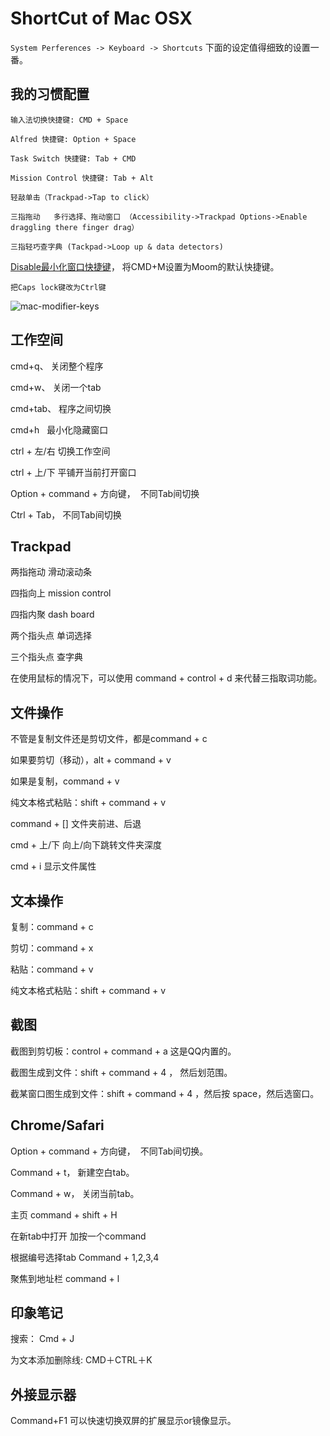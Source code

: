# ShortCut of Mac OSX

`System Perferences -> Keyboard -> Shortcuts` 下面的设定值得细致的设置一番。



## 我的习惯配置

`输入法切换快捷键: CMD + Space`

`Alfred 快捷键: Option + Space`

`Task Switch 快捷键: Tab + CMD`

`Mission Control 快捷键: Tab + Alt`

`轻敲单击（Trackpad->Tap to click）`

`三指拖动   多行选择、拖动窗口 （Accessibility->Trackpad Options->Enable draggling there finger drag）`

`三指轻巧查字典 (Tackpad->Loop up & data detectors)`

[Disable最小化窗口快捷键](http://apple.stackexchange.com/questions/115562/how-do-i-disable-the-minimize-command-m-shortcut-in-mavericks)， 将CMD+M设置为Moom的默认快捷键。

`把Caps lock键改为Ctrl键`

![mac-modifier-keys](https://github.com/lucky521/LuckyToolNotes/raw/master/shortcut/mac-modifier.png)





## 工作空间

cmd+q、  关闭整个程序

cmd+w、 关闭一个tab

cmd+tab、 程序之间切换

cmd+h    最小化隐藏窗口

ctrl + 左/右     切换工作空间 

ctrl + 上/下     平铺开当前打开窗口 

Option + command + 方向键，  不同Tab间切换

Ctrl + Tab， 不同Tab间切换


## Trackpad

两指拖动   滑动滚动条

四指向上   mission control

四指内聚    dash board

两个指头点 单词选择

三个指头点 查字典

在使用鼠标的情况下，可以使用 command + control + d 来代替三指取词功能。


## 文件操作

不管是复制文件还是剪切文件，都是command + c

如果要剪切（移动），alt + command + v

如果是复制，command + v 

纯文本格式粘贴：shift + command + v

command + [] 文件夹前进、后退

cmd + 上/下   向上/向下跳转文件夹深度

cmd + i 显示文件属性

## 文本操作

复制：command + c

剪切：command + x

粘贴：command + v

纯文本格式粘贴：shift + command + v


## 截图

截图到剪切板：control + command + a     这是QQ内置的。

截图生成到文件：shift + command + 4 ， 然后划范围。

截某窗口图生成到文件：shift + command + 4 ，然后按 space，然后选窗口。


## Chrome/Safari

Option + command + 方向键，  不同Tab间切换。

Command + t， 新建空白tab。

Command + w， 关闭当前tab。

主页 command + shift + H

在新tab中打开   加按一个command

根据编号选择tab  Command + 1,2,3,4  

聚焦到地址栏  command + l


## 印象笔记

搜索： Cmd + J 

为文本添加删除线: CMD＋CTRL＋K

## 外接显示器

Command+F1 可以快速切换双屏的扩展显示or镜像显示。

